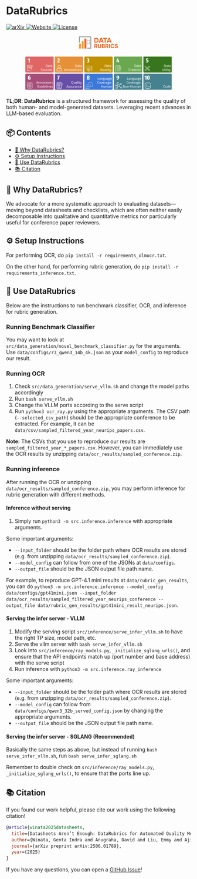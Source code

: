 # DataRubrics

<p align="left">
  <a href="https://arxiv.org/abs/2506.01789">
    <img src="https://img.shields.io/badge/arXiv-b31b1b.svg?style=flat&logo=arxiv&logoColor=white" alt="arXiv"/>
  </a>
  <a href="https://datarubrics.github.io">
    <img src="https://img.shields.io/badge/🌐-Website-blue.svg" alt="Website"/>
  </a>
  <a href="https://github.com/datarubrics/datarubrics/blob/main/LICENSE">
    <img src="https://img.shields.io/github/license/rubricreward/r3?color=blue" alt="License"/>
  </a>
</p>

<p align="center">
  <img src="./assets/data_rubrics_logo_orange.png" alt="DataRubrics Logo" width="22%"/>
</p>

<p align="center">
  <img src="./assets/aspects.png" alt="DataRubrics Dimensions" width="80%"/>
</p>

**TL;DR**: **DataRubrics** is a structured framework for assessing the quality of both human- and model-generated datasets. Leveraging recent advances in LLM-based evaluation.

## 📦 Contents

+ [🤔 Why DataRubrics?](#-why-datarubrics)
+ [⚙️ Setup Instructions](#-setup-instruction)
+ [🚀 Use DataRubrics](#-use-datarubrics)
+ [📚 Citation](#-citation)

## 🤔 Why DataRubrics?

We advocate for a more systematic approach to evaluating datasets—moving beyond datasheets and checklists, which are often neither easily decomposable into qualitative and quantitative metrics nor particularly useful for conference paper reviewers. 

## ⚙️ Setup Instructions

For performing OCR, do `pip install -r requirements_olmocr.txt`.

On the other hand, for performing rubric generation, do `pip install -r requirements_inference.txt`.

## 🚀 Use DataRubrics

Below are the instructions to run benchmark classifier, OCR, and inference for rubric generation.

### Running Benchmark Classifier

You may want to look at `src/data_generation/novel_benchmark_classifier.py` for the arguments. Use `data/configs/r3_qwen3_14b_4k.json` as your `model_config` to reproduce our result. 

### Running OCR

1. Check `src/data_generation/serve_vllm.sh` and change the model paths accordingly
2. Run `bash serve_vllm.sh`
3. Change the VLLM ports according to the serve script
4. Run `python3 ocr_ray.py` using the appropriate arguments. The CSV path (`--selected_csv_path`) should be the appropriate conference to be extracted. For example, it can be `data/csv/sampled_filtered_year_neurips_papers.csv`.

**Note:** The CSVs that you use to reproduce our results are `sampled_filtered_year_*_papers.csv`. However, you can immediately use the OCR results by unzipping `data/ocr_results/sampled_conference.zip`.

### Running inference

After running the OCR or unzipping `data/ocr_results/sampled_conference.zip`, you may perform inference for rubric generation with different methods.

#### Inference without serving

1. Simply run `python3 -m src.inference.inference` with appropriate arguments.

Some important arguments:
- `--input_folder` should be the folder path where OCR results are stored (e.g. from unzipping `data/ocr_results/sampled_conference.zip`).
- `--model_config` can follow from one of the JSONs at `data/configs`.
- `--output_file` should be the JSON output file path name.

For example, to reproduce GPT-4.1 mini results at `data/rubric_gen_results`, you can do `python3 -m src.inference.inference --model_config data/configs/gpt41mini.json --input_folder data/ocr_results/sampled_filtered_year_neurips_conference --output_file data/rubric_gen_results/gpt41mini_result_neurips.json`.

#### Serving the infer server - VLLM

1. Modify the serving script `src/inference/serve_infer_vllm.sh` to have the right TP size, model path, etc.
2. Serve the vllm server with `bash serve_infer_vllm.sh`
3. Look into `src/inference/ray_models.py`, `_initialize_sglang_urls()`, and ensure that the API endpoints match up (port number and base address) with the serve script
4. Run inference with `python3 -m src.inference.ray_inference`

Some important arguments:
- `--input_folder` should be the folder path where OCR results are stored (e.g. from unzipping `data/ocr_results/sampled_conference.zip`).
- `--model_config` can follow from  `data/configs/qwen3_32b_served_config.json` by changing the appropriate arguments.
- `--output_file` should be the JSON output file path name.

#### Serving the infer server - SGLANG (Recommended)

Basically the same steps as above, but instead of running `bash serve_infer_vllm.sh`, run `bash serve_infer_sglang.sh`

Remember to double check on `src/inference/ray_models.py`, `_initialize_sglang_urls()`, to ensure that the ports line up. 

## 📚 Citation

If you found our work helpful, please cite our work using the following citation!

```bibtex
@article{winata2025datasheets,
  title={Datasheets Aren’t Enough: DataRubrics for Automated Quality Metrics and Accountability},
  author={Winata, Genta Indra and Anugraha, David and Liu, Emmy and Aji, Alham Fikri and Hung, Shou-Yi, Parashar, Aditya and Irawan, Patrick Amadeus and Zhang, Ruochen and Yong, Zheng-Xin and Cruz, Jan Christian Blaise and Muennighoff, Niklas and Kim, Seungone and Zhao, Hanyang and Kar, Sudipta and Suryoraharjo, Kezia Erina and Adilazuarda, M. Farid and Lee, En-Shiun Annie and Purwarianti, Ayu and Wijaya, Derry Tanti and Choudhury, Monojit},
  journal={arXiv preprint arXiv:2506.01789},
  year={2025}
}
```

If you have any questions, you can open a [GitHub Issue](https://github.com/datarubrics/datarubrics/issues)!
